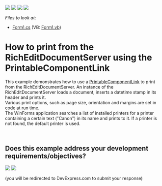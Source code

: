 <!-- default badges list -->
![](https://img.shields.io/endpoint?url=https://codecentral.devexpress.com/api/v1/VersionRange/128608381/15.1.3%2B)
[![](https://img.shields.io/badge/Open_in_DevExpress_Support_Center-FF7200?style=flat-square&logo=DevExpress&logoColor=white)](https://supportcenter.devexpress.com/ticket/details/E4846)
[![](https://img.shields.io/badge/📖_How_to_use_DevExpress_Examples-e9f6fc?style=flat-square)](https://docs.devexpress.com/GeneralInformation/403183)
[![](https://img.shields.io/badge/💬_Leave_Feedback-feecdd?style=flat-square)](#does-this-example-address-your-development-requirementsobjectives)
<!-- default badges end -->
<!-- default file list -->
*Files to look at*:

* [Form1.cs](./CS/PrintingSystem/Form1.cs) (VB: [Form1.vb](./VB/PrintingSystem/Form1.vb))
<!-- default file list end -->
# How to print from the RichEditDocumentServer using the PrintableComponentLink


<p>This example demonstrates how to use a <a href="http://documentation.devexpress.com/#WindowsForms/clsDevExpressXtraPrintingPrintableComponentLinktopic"><u>PrintableComponentLink</u></a> to print from the RichEditDocumentServer. An instance of the RichEditDocumentServer loads a document, inserts a datetime stamp in its header and prints it.<br> Various print options, such as page size, orientation and margins are set in code at run time.<br> The WinForms application searches a list of installed printers for a printer containing a certain text ("Canon") in its name and prints to it. If a printer is not found, the default printer is used.</p>

<br/>


<!-- feedback -->
## Does this example address your development requirements/objectives?

[<img src="https://www.devexpress.com/support/examples/i/yes-button.svg"/>](https://www.devexpress.com/support/examples/survey.xml?utm_source=github&utm_campaign=word-document-api-use-printablecomponentlink-to-print-document&~~~was_helpful=yes) [<img src="https://www.devexpress.com/support/examples/i/no-button.svg"/>](https://www.devexpress.com/support/examples/survey.xml?utm_source=github&utm_campaign=word-document-api-use-printablecomponentlink-to-print-document&~~~was_helpful=no)

(you will be redirected to DevExpress.com to submit your response)
<!-- feedback end -->
